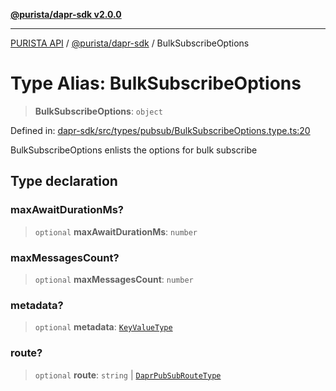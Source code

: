 [**@purista/dapr-sdk v2.0.0**](../README.md)

***

[PURISTA API](../../../packages.md) / [@purista/dapr-sdk](../README.md) / BulkSubscribeOptions

# Type Alias: BulkSubscribeOptions

> **BulkSubscribeOptions**: `object`

Defined in: [dapr-sdk/src/types/pubsub/BulkSubscribeOptions.type.ts:20](https://github.com/puristajs/purista/blob/master/packages/dapr-sdk/src/types/pubsub/BulkSubscribeOptions.type.ts#L20)

BulkSubscribeOptions enlists the options for bulk subscribe

## Type declaration

### maxAwaitDurationMs?

> `optional` **maxAwaitDurationMs**: `number`

### maxMessagesCount?

> `optional` **maxMessagesCount**: `number`

### metadata?

> `optional` **metadata**: [`KeyValueType`](KeyValueType.md)

### route?

> `optional` **route**: `string` \| [`DaprPubSubRouteType`](DaprPubSubRouteType.md)
